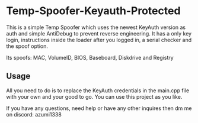 # Temp-Spoofer-Keyauth-Protected

This is a simple Temp Spoofer which uses the newest KeyAuth version as auth and simple AntiDebug to prevent reverse engineering. It has a only key login, instructions inside the loader after you logged in, a serial checker and the spoof option.

Its spoofs:
MAC, VolumeID, BIOS, Baseboard, Diskdrive and Registry

Usage
-
All you need to do is to replace the KeyAuth credentials in the main.cpp file with your own and your good to go. You can use this project as you like.

If you have any questions, need help or have any other inquires then dm me on discord: azumi1338

